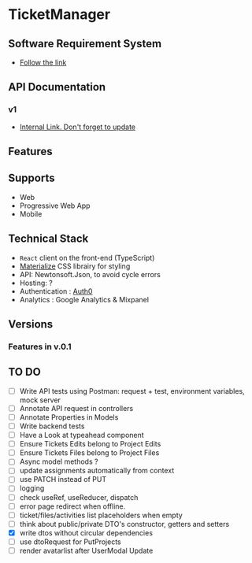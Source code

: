 # TicketManager

## Software Requirement System

- [Follow the link](https://docs.google.com/presentation/d/1Gunf5MRJ_KcoFwo0x_vV8YVHnf9l0V8n7BiJGz6p4cI/edit?usp=sharing)

## API Documentation

### v1

- [Internal Link. Don't forget to update](https://localhost:5001/swagger)

## Features

## Supports

- Web
- Progressive Web App
- Mobile

## Technical Stack

- `React` client on the front-end (TypeScript)
- [Materialize](https://materializecss.com) CSS librairy for styling
- API: Newtonsoft.Json, to avoid cycle errors
- Hosting: ?
- Authentication : [Auth0](https://auth0.com/)
- Analytics : Google Analytics & Mixpanel

## Versions

### Features in v.0.1

## TO DO

- [ ] Write API tests using Postman: request + test, environment variables, mock server
- [ ] Annotate API request in controllers
- [ ] Annotate Properties in Models
- [ ] Write backend tests
- [ ] Have a Look at typeahead component
- [ ] Ensure Tickets Edits belong to Project Edits
- [ ] Ensure Tickets Files belong to Project Files
- [ ] Async model methods ?
- [ ] update assignments automatically from context
- [ ] use PATCH instead of PUT
- [ ] logging
- [ ] check useRef, useReducer, dispatch
- [ ] error page redirect when offline.
- [ ] ticket/files/activities list placeholders when empty
- [ ] think about public/private DTO's constructor, getters and setters
- [x] write dtos without circular dependencies
- [ ] use dtoRequest for PutProjects
- [ ] render avatarlist after UserModal Update
